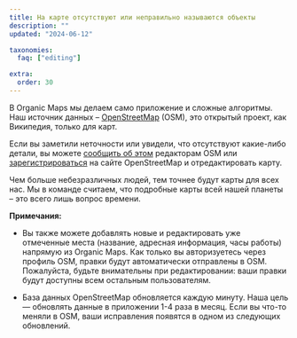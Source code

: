 ```yaml
---
title: На карте отсутствуют или неправильно называются объекты
description: ""
updated: "2024-06-12"

taxonomies:
  faq: ["editing"]

extra:
  order: 30
---
```


В Organic Maps мы делаем само приложение и сложные алгоритмы. Наш источник данных – [OpenStreetMap](https://www.openstreetmap.org/) (OSM), это открытый проект, как Википедия, только для карт.

Если вы заметили неточности или увидели, что отсутствуют какие-либо детали, вы можете [сообщить об этом](https://www.openstreetmap.org/note/new) редакторам OSM или [зарегистрироваться](https://www.openstreetmap.org/user/new) на сайте OpenStreetMap и отредактировать карту.

Чем больше небезразличных людей, тем точнее будут карты для всех нас. Мы в команде считаем, что подробные карты всей нашей планеты – это всего лишь вопрос времени.

**Примечания:**

* Вы также можете добавлять новые и редактировать уже отмеченные места (название, адресная информация, часы работы) напрямую из Organic Maps. Как только вы авторизуетесь через профиль OSM, правки будут автоматически отправлены в OSM. Пожалуйста, будьте внимательны при редактировании: ваши правки будут доступны всем остальным пользователям.

* База данных OpenStreetMap обновляется каждую минуту. Наша цель — обновлять данные в приложении 1-4 раза в месяц. Если вы что-то меняли в OSM, ваши исправления появятся в одном из следующих обновлений.
